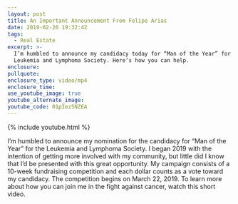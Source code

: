 ```yaml
---
layout: post
title: An Important Announcement From Felipe Arias
date: 2019-02-26 19:32:42
tags:
  - Real Estate
excerpt: >-
  I’m humbled to announce my candidacy today for “Man of the Year” for the
  Leukemia and Lymphoma Society. Here’s how you can help.
enclosure:
pullquote:
enclosure_type: video/mp4
enclosure_time:
use_youtube_image: true
youtube_alternate_image:
youtube_code: 01pIez5NZEA
---
```


{% include youtube.html %}

I’m humbled to announce my nomination for the candidacy for “Man of the Year” for the Leukemia and Lymphoma Society. I began 2019 with the intention of getting more involved with my community, but little did I know that I’d be presented with this great opportunity. My campaign consists of a 10-week fundraising competition and each dollar counts as a vote toward my candidacy. The competition begins on March 22, 2019. To learn more about how you can join me in the fight against cancer, watch this short video.